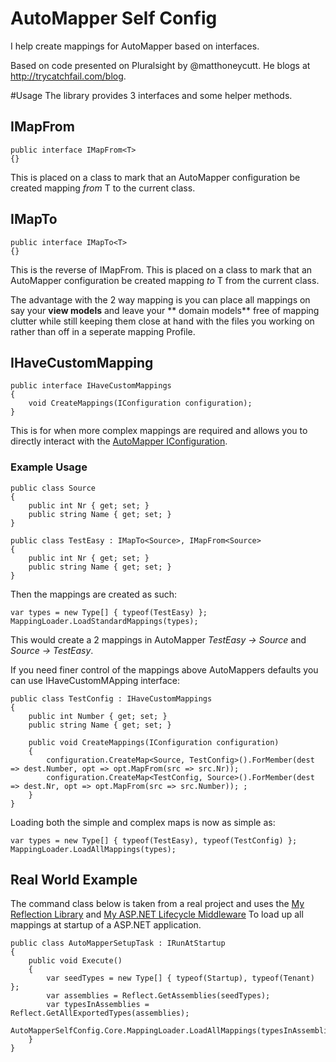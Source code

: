 # AutoMapper Self Config
I help create mappings for AutoMapper based on interfaces.

Based on code presented on Pluralsight by @matthoneycutt. He blogs at http://trycatchfail.com/blog.

#Usage
The library provides 3 interfaces and some helper methods.

## IMapFrom<T>
    
    public interface IMapFrom<T>
	{}
    
This is placed on a class to mark that an AutoMapper configuration be created mapping *from* T to the current class.

## IMapTo<T>
    
    public interface IMapTo<T>
	{}
    
This is the reverse of IMapFrom. This is placed on a class to mark that an AutoMapper configuration be created mapping *to* T from the current class.

The advantage with the 2 way mapping is you can place all mappings on say your **view models** and leave your ** domain models** free of mapping clutter while still keeping them close at hand with the files you working on rather than off in a seperate mapping Profile.

## IHaveCustomMapping

    public interface IHaveCustomMappings
	{
		void CreateMappings(IConfiguration configuration);
	}
    
This is for when more complex mappings are required and allows you to directly interact with the [AutoMapper IConfiguration](https://github.com/AutoMapper/AutoMapper/wiki/Configuration).


### Example Usage

    public class Source
    {
        public int Nr { get; set; }
        public string Name { get; set; }
    }
    
    public class TestEasy : IMapTo<Source>, IMapFrom<Source>
    {
        public int Nr { get; set; }
        public string Name { get; set; }
    }
    
Then the mappings are created as such:
    
    var types = new Type[] { typeof(TestEasy) };
    MappingLoader.LoadStandardMappings(types);

This would create a 2 mappings in AutoMapper *TestEasy -> Source* and *Source -> TestEasy*.

If you need finer control of the mappings above AutoMappers defaults you can use IHaveCustomMApping interface:

    public class TestConfig : IHaveCustomMappings
    {
        public int Number { get; set; }
        public string Name { get; set; }

        public void CreateMappings(IConfiguration configuration)
        {
            configuration.CreateMap<Source, TestConfig>().ForMember(dest => dest.Number, opt => opt.MapFrom(src => src.Nr));
            configuration.CreateMap<TestConfig, Source>().ForMember(dest => dest.Nr, opt => opt.MapFrom(src => src.Number)); ;
        }
    }
    
Loading both the simple and complex maps is now as simple as:

    var types = new Type[] { typeof(TestEasy), typeof(TestConfig) };
    MappingLoader.LoadAllMappings(types);

## Real World Example

The command class below is taken from a real project and uses the [My Reflection Library](https://github.com/dburriss/PhilosophicalMonkey) and [My ASP.NET Lifecycle Middleware](https://github.com/dburriss/AspNetLifecycle) To load up all mappings at startup of a ASP.NET application.

    public class AutoMapperSetupTask : IRunAtStartup
    {
        public void Execute()
        {
            var seedTypes = new Type[] { typeof(Startup), typeof(Tenant) };
            var assemblies = Reflect.GetAssemblies(seedTypes);
            var typesInAssemblies = Reflect.GetAllExportedTypes(assemblies);
            AutoMapperSelfConfig.Core.MappingLoader.LoadAllMappings(typesInAssemblies);
        }
    }